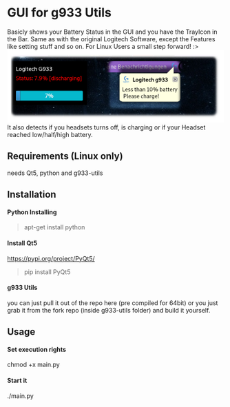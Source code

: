 # GUI for g933 Utils
Basicly shows your Battery Status in the GUI and you have the TrayIcon in the Bar. Same as with the original Logitech Software, except the Features like setting stuff and so on.  For Linux Users a small step forward! :> 
![showcase](showcase.png)
It also detects if you headsets turns off, is charging or if your Headset reached low/half/high battery.

## Requirements (Linux only)
needs Qt5, python and g933-utils

## Installation
#### Python Installing
> apt-get install python

#### Install Qt5 
https://pypi.org/project/PyQt5/
> pip install PyQt5

#### g933 Utils
you can just pull it out of the repo here  (pre compiled for 64bit) or you just grab it from the fork repo (inside g933-utils folder) and build it yourself.

## Usage
#### Set execution rights
chmod +x main.py

#### Start it
./main.py
